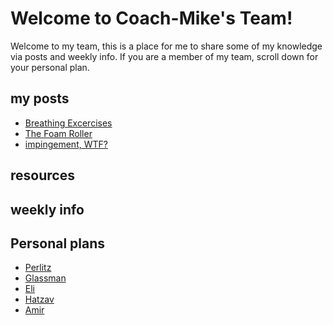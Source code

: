 # Welcome to Coach-Mike's Team!

Welcome to my team, this is a place for me to share some of my knowledge via posts and weekly info.
If you are a member of my team, scroll down for your personal plan.

## my posts

- [Breathing Excercises](Breathing_excercises_post.md)
- [The Foam Roller](Foam_roller_post.md)
- [impingement, WTF?](Impingement_post.md)

## resources 



## weekly info

## Personal plans

- [Perlitz](Perlitz.md)
- [Glassman](Glassman.md)
- [Eli](Eli.md)
- [Hatzav](Hatzav.md)
- [Amir](Amir.md)
